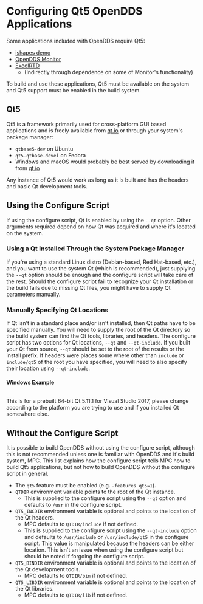 # Configuring Qt5 OpenDDS Applications

Some applications included with OpenDDS require Qt5:

  - [ishapes demo](../examples/DCPS/ishapes)
  - [OpenDDS Monitor](../tools/monitor)
  - [ExcelRTD](../tools/excelRTD)
    - (Indirectly through dependence on some of Monitor's functionality)

To build and use these applications, Qt5 must be available on the system and
Qt5 support must be enabled in the build system.

## Qt5

Qt5 is a framework primarily used for cross-platform GUI based applications
and is freely available from [qt.io](https://qt.io) or through your
system's package manager:

  - `qtbase5-dev` on Ubuntu
  - `qt5-qtbase-devel` on Fedora
  - Windows and macOS would probably be best served by downloading it from [qt.io](https://qt.io)

Any instance of Qt5 would work as long as it is built and has the headers
and basic Qt development tools.

## Using the Configure Script

If using the configure script, Qt is enabled by using the `--qt` option. Other
arguments required depend on how Qt was acquired and where it's located on
the system.

### Using a Qt Installed Through the System Package Manager

If you're using a standard Linux distro (Debian-based, Red Hat-based, etc.),
and you want to use the system Qt (which is recommended), just supplying the
`--qt` option should be enough and the configure script will take care of the
rest. Should the configure script fail to recognize your Qt installation or
the build fails due to missing Qt files, you might have to supply Qt
parameters manually.

### Manually Specifying Qt Locations

If Qt isn't in a standard place and/or isn't installed, then Qt paths have to
be specified manually. You will need to supply the root of the Qt directory so
the build system can find the Qt tools, libraries, and headers. The configure
script has two options for Qt locations, `--qt` and `--qt-include`. If you
built your Qt from source, `--qt` should be set to the root of the results
or the install prefix. If headers were places some where other than
`include` or `include/qt5` of the root you have specified, you will need to
also specify their location using `--qt-include`.

#### Windows Example

```configure --qt C:\Qt\5.11.1\msvc2017_64
```

This is for a prebuilt 64-bit Qt 5.11.1 for Visual Studio 2017, please change
according to the platform you are trying to use and if you installed Qt
somewhere else.

## Without the Configure Script

It is possible to build OpenDDS without using the configure script, although
this is not recommended unless one is familiar with OpenDDS and it's build
system, MPC. This list explains how the configure script tells MPC how to
build Qt5 applications, but not how to build OpenDDS without the configure
script in general.

  - The `qt5` feature must be enabled (e.g. `-features qt5=1`).
  - `QTDIR` environment variable points to the root of the Qt instance.
    - This is supplied to the configure script using the `--qt` option and
      defaults to `/usr` in the configure script.
  - `QT5_INCDIR` environment variable is optional and points to the location
    of the Qt headers.
    - MPC defaults to `QTDIR/include` if not defined.
    - This is supplied to the configure script using the `--qt-include` option
      and defaults to `/usr/include` or `/usr/include/qt5` in the configure
      script. This value is manipulated because the headers can be either
      location. This isn't an issue when using the configure script but should
      be noted if forgoing the configure script.
  - `QT5_BINDIR` environment variable is optional and points to the location
    of the Qt development tools.
    - MPC defaults to `QTDIR/bin` if not defined.
  - `QT5_LIBDIR` environment variable is optional and points to the location
    of the Qt libraries.
    - MPC defaults to `QTDIR/lib` if not defined.
